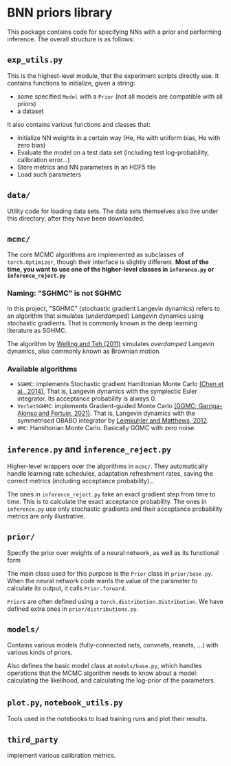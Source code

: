 # BNN priors library

This package contains code for specifying NNs with a prior and performing
inference. The overall structure is as follows:

## `exp_utils.py`
This is the highest-level module, that the experiment scripts directly use. It
contains functions to initialize, given a string:

- some specified `Model` with a `Prior` (not all models are compatible with all priors)
- a dataset

It also contains various functions and classes that:
- initialize NN weights in a certain way (He, He with uniform bias, He with zero bias)
- Evaluate the model on a test data set (including test log-probability, calibration error...)
- Store metrics and NN parameters in an HDF5 file
- Load such parameters

## `data/`
Utility code for loading data sets. The data sets themselves also live under
this directory, after they have been downloaded.

## `mcmc/`
The core MCMC algorithms are implemented as subclasses of `torch.Optimizer`,
though their interface is slightly different. **Most of the time, you want to use
one of the higher-level classes in `inference.py` or `inference_reject.py`**

### Naming: "SGHMC" is not SGHMC
In this project, "SGHMC" (stochastic gradient Langevin dynamics) refers to an
algorithm that simulates (*underdamped*) Langevin dynamics using stochastic
gradients. That is commonly known in the deep learning literature as SGHMC.

The algorithm by [Welling and Teh
(2011)](https://dl.acm.org/doi/10.5555/3104482.3104568) simulates *overdamped*
Langevin dynamics, also commonly known as Brownian motion.


### Available algorithms
- `SGHMC`: implements Stochastic gradient Hamiltonian Monte Carlo [(Chen et al., 2014)](https://www.arxiv.org/abs/1402.4102), That is, Langevin dynamics with the symplectic Euler integrator. Its acceptance probability is always 0.
- `VerletSGHMC`: implements Gradient-guided Monte Carlo [(GGMC; Garriga-Alonso and Fortuin, 2021)](https://arxiv.org/abs/2102.01691). That is, Langevin dynamics with the symmetrised OBABO integrator by [Leimkuhler and Matthews, 2012](https://doi.org/10.1093/amrx/abs010).
- `HMC`: Hamiltonian Monte Carlo. Basically GGMC with zero noise.

## `inference.py` and `inference_reject.py`
Higher-level wrappers over the algorithms in `mcmc/`. They automatically handle
learning rate schedules, adaptation refreshment rates, saving the correct
metrics (including acceptance probability)...

The ones in `inference_reject.py` take an exact gradient step from time to time.
This is to calculate the exact acceptance probability. The ones in
`inference.py` use only stochastic gradients and their acceptance probability
metrics are only illustrative.

## `prior/`
Specify the prior over weights of a neural network, as well as its functional form

The main class used for this purpose is the `Prior` class in `prior/base.py`.
When the neural network code wants the value of the parameter to calculate its
output, it calls `Prior.forward`.

`Prior`s are often defined using a `torch.distribution.Distribution`. We have
defined extra ones in `prior/distributions.py`.

## `models/`
Contains various models (fully-connected nets, convnets, resnets, ...) with
various kinds of priors.

Also defines the basic model class at `models/base.py`, which handles operations
that the MCMC algorithm needs to know about a model: calculating the likelihood,
and calculating the log-prior of the parameters.

## `plot.py`, `notebook_utils.py`
Tools used in the notebooks to load training runs and plot their results.

## `third_party`
Implement various calibration metrics.
